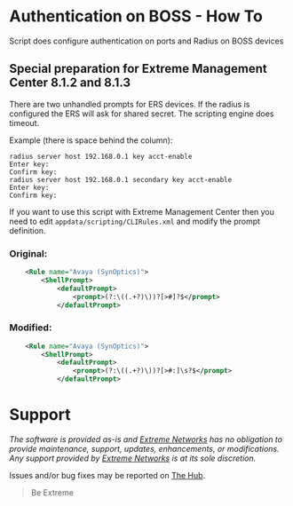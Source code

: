 # Authentication on BOSS - How To

Script does configure authentication on ports and Radius on BOSS devices

## Special preparation for Extreme Management Center 8.1.2 and 8.1.3
There are two unhandled prompts for ERS devices. If the radius is configured the ERS will ask for shared secret. The scripting engine does timeout.

Example (there is space behind the column):
```
radius server host 192.168.0.1 key acct-enable
Enter key: 
Confirm key: 
radius server host 192.168.0.1 secondary key acct-enable
Enter key: 
Confirm key: 
```

If you want to use this script with Extreme Management Center then you need to edit `appdata/scripting/CLIRules.xml` and modify the prompt definition.

### Original:
```xml
    <Rule name="Avaya (SynOptics)">
        <ShellPrompt>
            <defaultPrompt>
                <prompt>(?:\((.+?)\))?[>#]?$</prompt>
            </defaultPrompt>
```
### Modified:
```xml
    <Rule name="Avaya (SynOptics)">
        <ShellPrompt>
            <defaultPrompt>
                <prompt>(?:\((.+?)\))?[>#:]\s?$</prompt>
            </defaultPrompt>
```

# Support
_The software is provided as-is and [Extreme Networks](http://www.extremenetworks.com/) has no obligation to provide maintenance, support, updates, enhancements, or modifications. Any support provided by [Extreme Networks](http://www.extremenetworks.com/) is at its sole discretion._

Issues and/or bug fixes may be reported on [The Hub](https://community.extremenetworks.com/extreme).
>Be Extreme